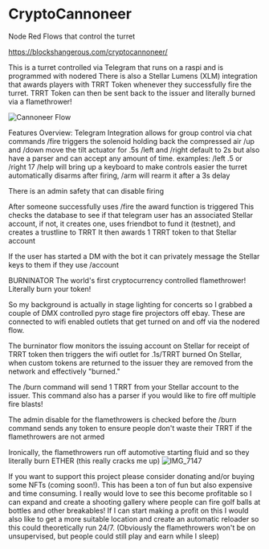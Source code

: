 # CryptoCannoneer
Node Red Flows that control the turret

https://blockshangerous.com/cryptocannoneer/

This is a turret controlled via Telegram that runs on a raspi and is programmed with nodered
There is also a Stellar Lumens (XLM) integration that awards players with TRRT Token whenever they successfully fire the turret.
TRRT Token can then be sent back to the issuer and literally burned via a flamethrower!

![Cannoneer Flow](https://user-images.githubusercontent.com/79179630/115274504-990b0500-a0f5-11eb-9e1f-23bb06f0cf15.PNG)

Features Overview:
Telegram Integration allows for group control via chat commands
/fire triggers the solenoid holding back the compressed air
/up and /down move the tilt actuator for .5s
/left and /right default to 2s but also have a parser and can accept any amount of time. examples: /left .5 or /right 17
/help will bring up a keyboard to make controls easier
the turret automatically disarms after firing, /arm will rearm it after a 3s delay

There is an admin safety that can disable firing

After someone successfully uses /fire the award function is triggered
This checks the database to see if that telegram user has an associated Stellar account, if not, it creates one, uses friendbot to fund it (testnet), and creates a trustline to TRRT
It then awards 1 TRRT token to that Stellar account

If the user has started a DM with the bot it can privately message the Stellar keys to them if they use /account


BURNINATOR
The world's first cryptocurrency controlled flamethrower!
Literally burn your token!

So my background is actually in stage lighting for concerts so I grabbed a couple of DMX controlled pyro stage fire projectors off ebay.
These are connected to wifi enabled outlets that get turned on and off via the nodered flow.

The burninator flow monitors the issuing account on Stellar for receipt of TRRT token then triggers the wifi outlet for .1s/TRRT burned
On Stellar, when custom tokens are returned to the issuer they are removed from the network and effectively "burned."

The /burn command will send 1 TRRT from your Stellar account to the issuer. This command also has a parser if you would like to fire off multiple fire blasts!

The admin disable for the flamethrowers is checked before the /burn command sends any token to ensure people don't waste their TRRT if the flamethrowers are not armed

Ironically, the flamethrowers run off automotive starting fluid and so they literally burn ETHER (this really cracks me up)
![IMG_7147](https://user-images.githubusercontent.com/79179630/115277046-a37ace00-a0f8-11eb-8c06-ab66c9ddfc26.jpg)


If you want to support this project please consider donating and/or buying some NFTs (coming soon!). This has been a ton of fun but also expensive and time consuming. I really would love to see this become profitable so I can expand and create a shooting gallery where people can fire golf balls at bottles and other breakables! If I can start making a profit on this I would also like to get a more suitable location and create an automatic reloader so this could theoretically run 24/7. (Obviously the flamethrowers won't be on unsupervised, but people could still play and earn while I sleep)
